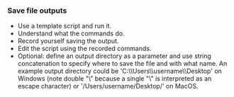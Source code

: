 ### Save file outputs
  - Use a template script and run it.
  - Understand what the commands do.
  - Record yourself saving the output.
  - Edit the script using the recorded commands.
  - Optional: define an output directory as a parameter and use string concatenation to specify where to save the file and with what name. An example output directory could be 'C:\\\Users\\\username\\\Desktop' on Windows (note double "\\" because a single "\\" is interpreted as an escape character) or '/Users/username/Desktop/' on MacOS.